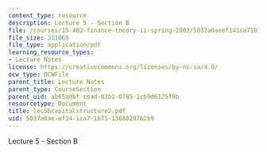 ```yaml
---
content_type: resource
description: Lecture 5 - Section B
file: /courses/15-402-finance-theory-ii-spring-2003/5037a0aeef141ca71b7513688297b2b9_lec5bcapitalstructure2.pdf
file_size: 311065
file_type: application/pdf
learning_resource_types:
- Lecture Notes
license: https://creativecommons.org/licenses/by-nc-sa/4.0/
ocw_type: OCWFile
parent_title: Lecture Notes
parent_type: CourseSection
parent_uid: ab65a0bf-cbad-03b1-0785-1cb9d6125f9b
resourcetype: Document
title: lec5bcapitalstructure2.pdf
uid: 5037a0ae-ef14-1ca7-1b75-13688297b2b9
---
```

Lecture 5 - Section B